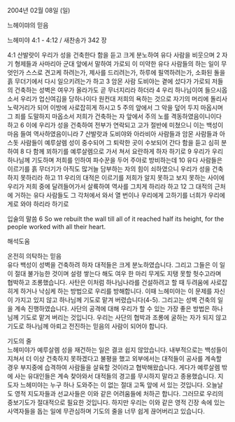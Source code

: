 2004년 02월 08일 (일)

느헤이먀의 믿음



느헤미야 4:1 - 4:12 / 새찬송가 342 장


4:1 산발랏이 우리가 성을 건축한다 함을 듣고 크게 분노하여 유다 사람을 비웃으며 2 자기 형제들과 사마리아 군대 앞에서 말하여 가로되 이 미약한 유다 사람들의 하는 일이 무엇인가 스스로 견고케 하려는가, 제사를 드리려는가, 하루에 필역하려는가, 소화된 돌을 흙 무더기에서 다시 일으키려는가 하고 3 암몬 사람 도비야는 곁에 섰다가 가로되 저들의 건축하는 성벽은 여우가 올라가도 곧 무너지리라 하더라 4 우리 하나님이여 들으시옵소서 우리가 업신여김을 당하나이다 원컨대 저희의 욕하는 것으로 자기의 머리에 돌리사 노략거리가 되어 이방에 사로잡히게 하시고 5 주의 앞에서 그 악을 덮어 두지 마옵시며 그 죄를 도말하지 마옵소서 저희가 건축하는 자 앞에서 주의 노를 격동하였음이니이다 하고 6 이에 우리가 성을 건축하여 전부가 연락되고 고가 절반에 미쳤으니 이는 백성이 마음 들여 역사하였음이니라 7 산발랏과 도비야와 아라비아 사람들과 암몬 사람들과 아스돗 사람들이 예루살렘 성이 중수되어 그 퇴락한 곳이 수보되어 간다 함을 듣고 심히 분하여 8 다 함께 꾀하기를 예루살렘으로 가서 쳐서 요란하게 하자 하기로 9 우리가 우리 하나님께 기도하며 저희를 인하여 파수꾼을 두어 주야로 방비하는데 10 유다 사람들은 이르기를 흙 무더기가 아직도 많거늘 담부하는 자의 힘이 쇠하였으니 우리가 성을 건축하지 못하리라 하고 11 우리의 대적은 이르기를 저희가 알지 못하고 보지 못하는 사이에 우리가 저희 중에 달려들어가서 살륙하여 역사를 그치게 하리라 하고 12 그 대적의 근처에 거하는 유다 사람들도 그 각처에서 와서 열 번이나 우리에게 고하기를 너희가 우리에게로 와야 하리라 하기로 

입술의 말씀 
6 So we rebuilt the wall till all of it reached half its height, for the people worked with all their heart.

해석도움





온전히 의탁하는 믿음  
유다 백성이 성벽을 건축하려 하자 대적들은 크게 분노하였습니다. 그리고 그들은 이 일이 절대 불가능한 것이며 설령 쌓는다 해도 여우 한 마리 무게도 지탱 못할 헛수고라며 협박하고 조롱했습니다. 사탄은 이처럼 하나님나라를 건설하려고 할 때 두려움에 사로잡히게 하거나 낙심케 하는 방법으로 우리를 방해합니다. 이때 느헤미야는 이 문제를 자신이 가지고 있지 않고 하나님께 기도로 맡겨 버렸습니다(4-5). 그리고는 성벽 건축의 일을 계속 진행하였습니다. 사단의 공격에 대해 우리가 할 수 있는 가장 좋은 방법은 하나님께 기도로 맡겨 버리는 것입니다. 우리는 사단의 협박과 조롱에 굴하는 자가 되지 않고 기도로 하나님께 아뢰고 전진하는 믿음의 사람이 되어야 합니다.  

기도의 줄  
느헤미야가 예루살렘 성을 재건하는 일은 결코 쉽지 않았습니다. 내부적으로는 백성들이 지쳐서 더 이상 건축하지 못하겠다고 불평을 했고 외부에서는 대적들이 공사를 계속할 경우 부지중에 습격하여 사람들을 살육할 것이라고 협박해왔습니다. 게다가 예루살렘 밖에 사는 유대인들은 계속 찾아와서 대적들의 경고를 무시하지 말라고 종용했습니다. 지도자 느헤미야는 누구 하나 도와주는 이 없는 절대 고독 앞에 서 있는 것입니다. 오늘날도 영적 지도자들과 선교사들은 이와 같은 어려움들에 처하곤 합니다. 그러므로 우리의 중보기도가 절대적으로 필요한 것입니다. 하지만 우리는 이와 같은 영적 긴장 속에 있는 사역자들을 돕는 일에 무관심하며 기도의 줄을 너무 쉽게 끊어버리고 있습니다.